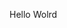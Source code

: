 Hello Wolrd



















































































































































































































































































































































































































































































































































































































































































































































































































































































































































































































































































































































































































































































































































































































































































































































































































































































































































































































































































































































































































































































































































































































































































































































































































































































































































































































































































































































































































































































































































































































































































































































































































































































































































































































































































































































































































































































































































































































































































































































































































































































































































































































































































































